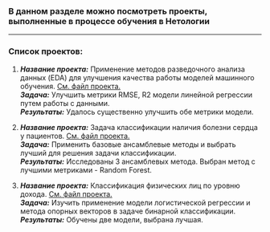 ### В данном разделе можно посмотреть проекты, выполненные в процессе обучения в Нетологии
---
### Список проектов:

1. ***Название проекта:*** Применение методов разведочного анализа данных (EDA) для улучшения качества работы моделей машинного обучения. [См. файл проекта.](https://github.com/larcherg/Learning-projects/blob/main/PF_EDA_%D0%B4%D0%BB%D1%8F_%D1%83%D0%BB%D1%83%D1%87%D1%88%D0%B5%D0%BD%D0%B8%D1%8F_%D0%BA%D0%B0%D1%87%D0%B5%D1%81%D1%82%D0%B2%D0%B0_%D0%BC%D0%BE%D0%B4%D0%B5%D0%BB%D0%B8.ipynb)<br>
***Задача:*** Улучшить метрики RMSE, R2 модели линейной регрессии путем работы с данными.<br>
***Результаты:*** Удалось существенно улучшить обе метрики модели.

2. ***Название проекта:*** Задача классификации наличия болезни сердца у пациентов. [См. файл проекта.](https://github.com/larcherg/Learning-projects/blob/main/PF_%D0%90%D0%BD%D1%81%D0%B0%D0%BC%D0%B1%D0%BB%D0%B8%D1%80%D0%BE%D0%B2%D0%B0%D0%BD%D0%B8%D0%B5.ipynb)<br>
***Задача:*** Применить базовые ансамблевые методы и выбрать лучший для решения задачи классификации.<br>
***Результаты:*** Исследованы 3 ансамблевых метода. Выбран метод с лучшими метриками - Random Forest.

3. ***Название проекта:*** Классификация физических лиц по уровню дохода. [См. файл проекта.](https://github.com/larcherg/Learning-projects/blob/main/PF_%D0%9A%D0%BB%D0%B0%D1%81%D1%81%D0%B8%D1%84%D0%B8%D0%BA%D0%B0%D1%86%D0%B8%D1%8F_Logress_%D0%B8_SVM.ipynb)<br>
***Задача:*** Изучить применение модели логистической регрессии и метода опорных векторов в задаче бинарной классификации.<br>
***Результаты:*** Обучены две модели, выбрана лучшая.
